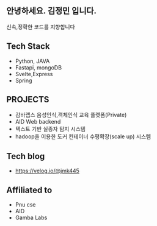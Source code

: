 ## 안녕하세요. 김정민 입니다.
신속,정확한 코드를 지향합니다

## Tech Stack
- Python, JAVA
- Fastapi, mongoDB
- Svelte,Express
- Spring
  
## PROJECTS
- 감바랩스 음성인식,객체인식 교육 플랫폼(Private)
- AID Web backend
- 텍스트 기반 실종자 탐지 시스템
- hadoop을 이용한 도커 컨테이너 수평확장(scale up) 시스템

## Tech blog
- https://velog.io/@jmk445

## Affiliated to
- Pnu cse
- AID 
- Gamba Labs



  

  
<!--
**jmk445/jmk445** is a ✨ _special_ ✨ repository because its `README.md` (this file) appears on your GitHub profile.

Here are some ideas to get you started:

- 🔭 I’m currently working on ...

- 👯 I’m looking to collaborate on ...
- 🤔 I’m looking for help with ...
- 💬 Ask me about ...
- 📫 How to reach me: ...
- 😄 Pronouns: ...
- ⚡ Fun fact: ...
-->
